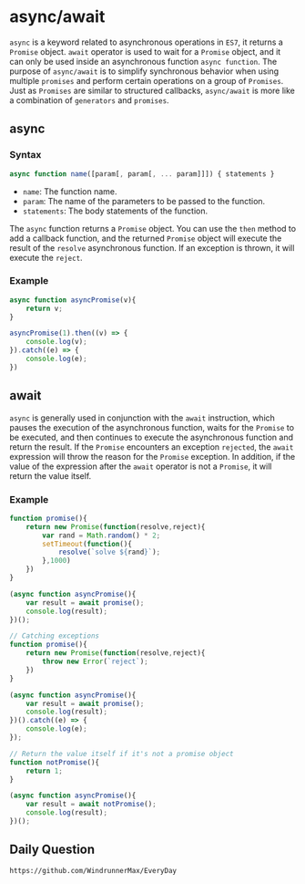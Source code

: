 # async/await

`async` is a keyword related to asynchronous operations in `ES7`, it returns a `Promise` object. `await` operator is used to wait for a `Promise` object, and it can only be used inside an asynchronous function `async function`. The purpose of `async/await` is to simplify synchronous behavior when using multiple `promises` and perform certain operations on a group of `Promises`. Just as `Promises` are similar to structured callbacks, `async/await` is more like a combination of `generators` and `promises`.

## async

### Syntax

```javascript
async function name([param[, param[, ... param]]]) { statements }
```
* `name`: The function name.
* `param`: The name of the parameters to be passed to the function.
* `statements`: The body statements of the function.

The `async` function returns a `Promise` object. You can use the `then` method to add a callback function, and the returned `Promise` object will execute the result of the `resolve` asynchronous function. If an exception is thrown, it will execute the `reject`.

### Example

```javascript
async function asyncPromise(v){
    return v;
}

asyncPromise(1).then((v) => {
    console.log(v);
}).catch((e) => {
    console.log(e);
})
```

## await

`async` is generally used in conjunction with the `await` instruction, which pauses the execution of the asynchronous function, waits for the `Promise` to be executed, and then continues to execute the asynchronous function and return the result. If the `Promise` encounters an exception `rejected`, the `await` expression will throw the reason for the `Promise` exception. In addition, if the value of the expression after the `await` operator is not a `Promise`, it will return the value itself.

### Example

```javascript
function promise(){
    return new Promise(function(resolve,reject){
        var rand = Math.random() * 2;
        setTimeout(function(){
            resolve(`solve ${rand}`);
        },1000)
    })
}

(async function asyncPromise(){
    var result = await promise();
    console.log(result);
})();

// Catching exceptions
function promise(){
    return new Promise(function(resolve,reject){
        throw new Error(`reject`);
    })
}

(async function asyncPromise(){
    var result = await promise();
    console.log(result);
})().catch((e) => {
    console.log(e);
});

// Return the value itself if it's not a promise object
function notPromise(){
    return 1;
}

(async function asyncPromise(){
    var result = await notPromise();
    console.log(result);
})();
```
## Daily Question

```
https://github.com/WindrunnerMax/EveryDay
```